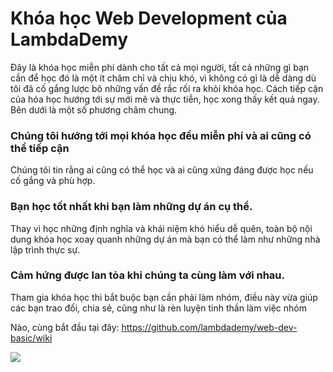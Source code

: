 # Khóa học Web Development của LambdaDemy 

Đây là khóa học miễn phí dành cho tất cả mọi người, tất cả những gì bạn cần để học đó là một ít chăm chỉ và chịu khó, vì không có gì là dễ dàng dù tôi đã cố gắng lược bõ những vấn đề rắc rối ra khỏi khóa học. Cách tiếp cận của hóa học hướng tới sự mới mẽ và thực tiễn, học xong thấy kết quả ngay. Bên dưới là một số phương châm chung. 

### Chúng tôi hướng tới mọi khóa học đều miễn phí và ai cũng có thể tiếp cận 

Chúng tôi tin rằng ai cũng có thể học và ai cũng xứng đáng được học nếu cố gắng và phù hợp.

### Bạn học tốt nhất khi bạn làm những dự án cụ thể. 

Thay vì học những định nghĩa và khái niệm khó hiểu dễ quên, toàn bộ nội dung khóa học xoay quanh những dự án mà bạn có thể làm như những nhà lập trình thực sự. 

### Cảm hứng được lan tỏa khi chúng ta cùng làm với nhau. 

Tham gia khóa học thì bắt buộc bạn cần phải làm nhóm, điều này vừa giúp các bạn trao đổi, chia sẻ, cũng như là rèn luyện tinh thần làm việc nhóm 


Nào, cùng bắt đầu tại đây: https://github.com/lambdademy/web-dev-basic/wiki


![](https://i.imgur.com/yYlYatU.png])
